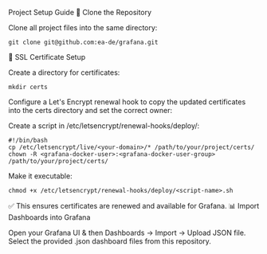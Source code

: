 Project Setup Guide
📂 Clone the Repository

Clone all project files into the same directory:

    git clone git@github.com:ea-de/grafana.git

🔐 SSL Certificate Setup

Create a directory for certificates:

    mkdir certs

Configure a Let's Encrypt renewal hook to copy the updated certificates into the certs directory and set the correct owner:

Create a script in /etc/letsencrypt/renewal-hooks/deploy/:

    #!/bin/bash
    cp /etc/letsencrypt/live/<your-domain>/* /path/to/your/project/certs/
    chown -R <grafana-docker-user>:<grafana-docker-user-group> /path/to/your/project/certs/

Make it executable:

    chmod +x /etc/letsencrypt/renewal-hooks/deploy/<script-name>.sh

✅ This ensures certificates are renewed and available for Grafana.
📊 Import Dashboards into Grafana

Open your Grafana UI & then Dashboards → Import → Upload JSON file. Select the provided .json dashboard files from this repository.
